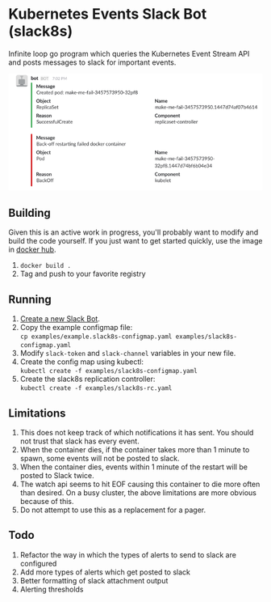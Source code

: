 # Kubernetes Events Slack Bot (slack8s)

Infinite loop go program which queries the Kubernetes Event Stream API and
posts messages to slack for important events.

![Slack8s demo showing creation of pod and then failed backoff loop alerts via Slack.](images/slack8s-demo.png)

## Building

Given this is an active work in progress, you'll probably want to modify
and build the code yourself. If you just want to get started quickly,
use the image in [docker hub](https://hub.docker.com/r/ultimateboy/slack8s/).

1. `docker build .`
2. Tag and push to your favorite registry

## Running

1. [Create a new Slack Bot](https://my.slack.com/services/new/bot).
2. Copy the example configmap file:  
`cp examples/example.slack8s-configmap.yaml examples/slack8s-configmap.yaml`
3. Modify `slack-token` and `slack-channel` variables in your new file.
4. Create the config map using kubectl:  
`kubectl create -f examples/slack8s-configmap.yaml`
5. Create the slack8s replication controller:  
`kubectl create -f examples/slack8s-rc.yaml`

## Limitations

1. This does not keep track of which notifications it has sent. You should not
trust that slack has every event.
2. When the container dies, if the container takes more than 1 minute to spawn,
some events will not be posted to slack.
3. When the container dies, events within 1 minute of the restart will be posted
to Slack twice.
4. The watch api seems to hit EOF causing this container to die more often than
desired. On a busy cluster, the above limitations are more obvious because of this.
5. Do not attempt to use this as a replacement for a pager.

## Todo

1. Refactor the way in which the types of alerts to send to slack are configured
2. Add more types of alerts which get posted to slack
3. Better formatting of slack attachment output
4. Alerting thresholds
